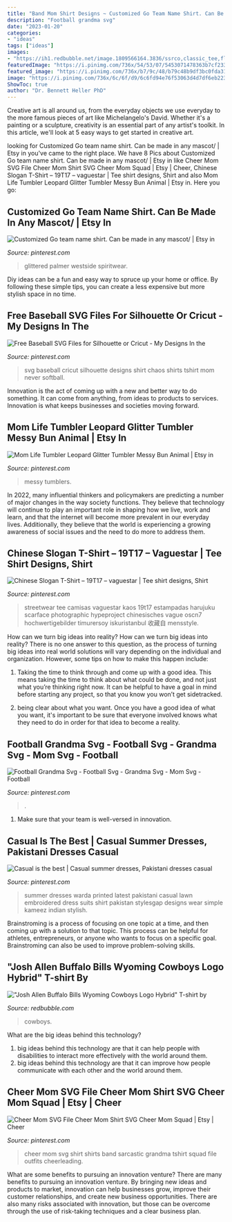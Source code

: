 ```yaml
---
title: "Band Mom Shirt Designs ~ Customized Go Team Name Shirt. Can Be Made In Any Mascot/"
description: "Football grandma svg"
date: "2023-01-20"
categories:
- "ideas"
tags: ["ideas"]
images:
- "https://ih1.redbubble.net/image.1809566164.3836/ssrco,classic_tee,flatlay,f89f2b:1617e563f0,front,wide_portrait,750x1000.jpg"
featuredImage: "https://i.pinimg.com/736x/54/53/07/5453071478363b7cf233cd20b374e86d.jpg"
featured_image: "https://i.pinimg.com/736x/b7/9c/48/b79c48b9df3bc0fda31b30fe182ca1a2.jpg"
image: "https://i.pinimg.com/736x/6c/6f/d9/6c6fd94e76f53063d4d7df6eb223a264.jpg"
ShowToc: true
author: "Dr. Bennett Heller PhD"
---
```



Creative art is all around us, from the everyday objects we use everyday to the more famous pieces of art like Michelangelo's David. Whether it's a painting or a sculpture, creativity is an essential part of any artist's toolkit. In this article, we'll look at 5 easy ways to get started in creative art.

	

		
looking for Customized Go team name shirt. Can be made in any mascot/ | Etsy in you've came to the right place. We have 8 Pics about Customized Go team name shirt. Can be made in any mascot/ | Etsy in like Cheer Mom SVG File Cheer Mom Shirt SVG Cheer Mom Squad | Etsy | Cheer, Chinese Slogan T-Shirt – 19T17 – vaguestar | Tee shirt designs, Shirt and also Mom Life Tumbler Leopard Glitter Tumbler Messy Bun Animal | Etsy in. Here you go:
		
    
## Customized Go Team Name Shirt. Can Be Made In Any Mascot/ | Etsy In

<img loading=lazy src="https://i.pinimg.com/736x/6c/6f/d9/6c6fd94e76f53063d4d7df6eb223a264.jpg" onerror="this.onerror=null;this.src='https://tse3.mm.bing.net/th?id=OIP.EXmNciaEAXIJwJkcOyJa7gHaF4&amp;pid=15.1';" alt="Customized Go team name shirt. Can be made in any mascot/ | Etsy in">

_Source: pinterest.com_

>glittered palmer westside spiritwear. 

	

Diy ideas can be a fun and easy way to spruce up your home or office. By following these simple tips, you can create a less expensive but more stylish space in no time.

    
## Free Baseball SVG Files For Silhouette Or Cricut - My Designs In The

<img loading=lazy src="https://i.pinimg.com/736x/54/53/07/5453071478363b7cf233cd20b374e86d.jpg" onerror="this.onerror=null;this.src='https://tse2.mm.bing.net/th?id=OIP.GXBxDJLieU7BCNSC2Co-EwHaHa&amp;pid=15.1';" alt="Free Baseball SVG Files for Silhouette or Cricut - My Designs In the">

_Source: pinterest.com_

>svg baseball cricut silhouette designs shirt chaos shirts tshirt mom never softball. 

	

Innovation is the act of coming up with a new and better way to do something. It can come from anything, from ideas to products to services. Innovation is what keeps businesses and societies moving forward.

    
## Mom Life Tumbler Leopard Glitter Tumbler Messy Bun Animal | Etsy In

<img loading=lazy src="https://i.pinimg.com/736x/b7/9c/48/b79c48b9df3bc0fda31b30fe182ca1a2.jpg" onerror="this.onerror=null;this.src='https://tse1.mm.bing.net/th?id=OIP.oNxlHmjZbdBy7meaTy_N4QHaNA&amp;pid=15.1';" alt="Mom Life Tumbler Leopard Glitter Tumbler Messy Bun Animal | Etsy in">

_Source: pinterest.com_

>messy tumblers. 

	

In 2022, many influential thinkers and policymakers are predicting a number of major changes in the way society functions. They believe that technology will continue to play an important role in shaping how we live, work and learn, and that the internet will become more prevalent in our everyday lives. Additionally, they believe that the world is experiencing a growing awareness of social issues and the need to do more to address them.

    
## Chinese Slogan T-Shirt – 19T17 – Vaguestar | Tee Shirt Designs, Shirt

<img loading=lazy src="https://i.pinimg.com/736x/6b/50/39/6b50393eff16472d49d5a7624b3a950e.jpg" onerror="this.onerror=null;this.src='https://tse1.mm.bing.net/th?id=OIP.JvEwckOFsPjDT6zj6fSQqQHaLH&amp;pid=15.1';" alt="Chinese Slogan T-Shirt – 19T17 – vaguestar | Tee shirt designs, Shirt">

_Source: pinterest.com_

>streetwear tee camisas vaguestar kaos 19t17 estampadas harujuku scarface photographic hypeproject chinesisches vague oscn7 hochwertigebilder timurersoy iskuristanbul 收藏自 mensstyle. 

	

How can we turn big ideas into reality?
How can we turn big ideas into reality? There is no one answer to this question, as the process of turning big ideas into real world solutions will vary depending on the individual and organization. However, some tips on how to make this happen include:
1) Taking the time to think through and come up with a good idea. This means taking the time to think about what could be done, and not just what you’re thinking right now. It can be helpful to have a goal in mind before starting any project, so that you know you won’t get sidetracked.

2) being clear about what you want. Once you have a good idea of what you want, it's important to be sure that everyone involved knows what they need to do in order for that idea to become a reality.

    
## Football Grandma Svg - Football Svg - Grandma Svg - Mom Svg - Football

<img loading=lazy src="https://i.pinimg.com/736x/e3/ff/d3/e3ffd32d29f355b3c3d6a6267bab48b7.jpg" onerror="this.onerror=null;this.src='https://tse4.mm.bing.net/th?id=OIP.oX3L7hVTk-orDpzOAEOmzgHaHF&amp;pid=15.1';" alt="Football Grandma Svg - Football Svg - Grandma Svg - Mom Svg - Football">

_Source: pinterest.com_

>. 

	

1. Make sure that your team is well-versed in innovation.

    
## Casual Is The Best | Casual Summer Dresses, Pakistani Dresses Casual

<img loading=lazy src="https://i.pinimg.com/736x/44/c8/4d/44c84dc0fa81052a9257c4112ab8348c.jpg" onerror="this.onerror=null;this.src='https://tse3.mm.bing.net/th?id=OIP.EJ5TuPoiVQzwuSgk4WYB-QHaLG&amp;pid=15.1';" alt="Casual is the best | Casual summer dresses, Pakistani dresses casual">

_Source: pinterest.com_

>summer dresses warda printed latest pakistani casual lawn embroidered dress suits shirt pakistan stylesgap designs wear simple kameez indian stylish. 

	

Brainstroming is a process of focusing on one topic at a time, and then coming up with a solution to that topic. This process can be helpful for athletes, entrepreneurs, or anyone who wants to focus on a specific goal. Brainstroming can also be used to improve problem-solving skills.

    
## &quot;Josh Allen Buffalo Bills Wyoming Cowboys Logo Hybrid&quot; T-shirt By

<img loading=lazy src="https://ih1.redbubble.net/image.1809566164.3836/ssrco,classic_tee,flatlay,f89f2b:1617e563f0,front,wide_portrait,750x1000.jpg" onerror="this.onerror=null;this.src='https://tse3.mm.bing.net/th?id=OIP.Dz2mgMMLQ5cJKGwJYEPf_wHaJ4&amp;pid=15.1';" alt="&quot;Josh Allen Buffalo Bills Wyoming Cowboys Logo Hybrid&quot; T-shirt by">

_Source: redbubble.com_

>cowboys. 

	

What are the big ideas behind this technology?
1. big ideas behind this technology are that it can help people with disabilities to interact more effectively with the world around them.
2. big ideas behind this technology are that it can improve how people communicate with each other and the world around them.

    
## Cheer Mom SVG File Cheer Mom Shirt SVG Cheer Mom Squad | Etsy | Cheer

<img loading=lazy src="https://i.pinimg.com/736x/82/2a/77/822a77168e1e40760fd07f84f1f3dfaa.jpg" onerror="this.onerror=null;this.src='https://tse3.mm.bing.net/th?id=OIP.f8cxe8OHSspJtK4AkFRShAHaGz&amp;pid=15.1';" alt="Cheer Mom SVG File Cheer Mom Shirt SVG Cheer Mom Squad | Etsy | Cheer">

_Source: pinterest.com_

>cheer mom svg shirt shirts band sarcastic grandma tshirt squad file outfits cheerleading. 

	

What are some benefits to pursuing an innovation venture?
There are many benefits to pursuing an innovation venture. By bringing new ideas and products to market, innovation can help businesses grow, improve their customer relationships, and create new business opportunities. There are also many risks associated with innovation, but those can be overcome through the use of risk-taking techniques and a clear business plan.

